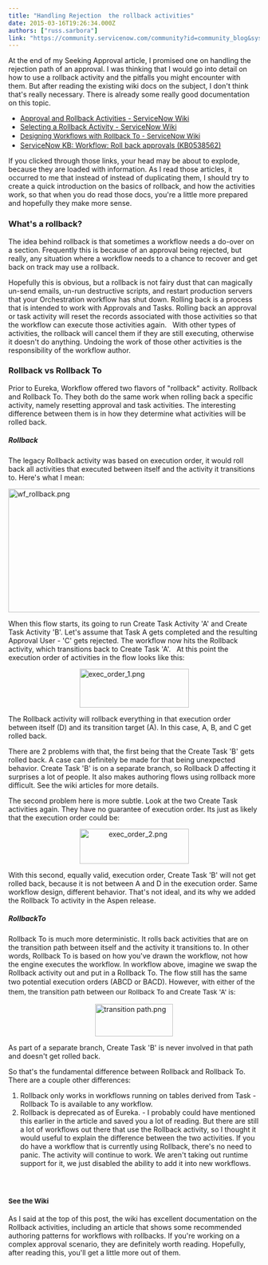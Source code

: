 ```yaml
---
title: "Handling Rejection  the rollback activities"
date: 2015-03-16T19:26:34.000Z
authors: ["russ.sarbora"]
link: "https://community.servicenow.com/community?id=community_blog&sys_id=b75e2eaddbd0dbc01dcaf3231f96198f"
---
```

<p>At the end of my Seeking Approval article, I promised one on handling the rejection path of an approval. I was thinking that I would go into detail on how to use a rollback activity and the pitfalls you might encounter with them. But after reading the existing wiki docs on the subject, I don't think that's really necessary. There is already some really good documentation on this topic.</p><ul><li><a href="http://wiki.servicenow.com/index.php?title=Approval_and_Rollback_Activities#Rollback" title="http://wiki.servicenow.com/index.php?title=Approval_and_Rollback_Activities#Rollback">Approval and Rollback Activities - ServiceNow Wiki</a></li><li><a href="http://wiki.servicenow.com/index.php?title=Selecting_a_Rollback_Activity" title="http://wiki.servicenow.com/index.php?title=Selecting_a_Rollback_Activity">Selecting a Rollback Activity - ServiceNow Wiki</a></li><li><a href="http://wiki.servicenow.com/index.php?title=Designing_Workflows_with_Rollback_To" style="font-size: 10pt; line-height: 1.5em;" title="http://wiki.servicenow.com/index.php?title=Designing_Workflows_with_Rollback_To">Designing Workflows with Rollback To - ServiceNow Wiki</a></li><li><a href="https://hi.service-now.com/kb_view_customer.do?sysparm_article=KB0538562&amp;sysparm_ck=d75cf3466f723500e7f68e4c2c3ee4ab3b63bff3f0855acaf6503ee19f78d80e7d7473aa&amp;sysparm_nameofstack=&amp;sysparm_search=rollback&amp;sysparm_topic=&amp;uri=kb_view.do%3Fsysparm_article%3DKB0541991" title="https://hi.service-now.com/kb_view_customer.do?sysparm_article=KB0538562&amp;sysparm_ck=d75cf3466f723500e7f68e4c2c3ee4ab3b63bff3f0855acaf6503ee19f78d80e7d7473aa&amp;sysparm_nameofstack=&amp;sysparm_search=rollback&amp;sysparm_topic=&amp;uri=kb_view.do%3Fsysparm_article%3DKB0541991">ServiceNow KB: Workflow: Roll back approvals (KB0538562)</a></li></ul><p></p><p>If you clicked through those links, your head may be about to explode, because they are loaded with information. As I read those articles, it occurred to me that instead of instead of duplicating them, I should try to create a quick introduction on the basics of rollback, and how the activities work, so that when you do read those docs, you're a little more prepared and hopefully they make more sense.</p><p></p><h3>What's a rollback?</h3><p>The idea behind rollback is that sometimes a workflow needs a do-over on a section. Frequently this is because of an approval being rejected, but really, any situation where a workflow needs to a chance to recover and get back on track may use a rollback.</p><p></p><p>Hopefully this is obvious, but a rollback is not fairy dust that can magically un-send emails, un-run destructive scripts, and restart production servers that your Orchestration workflow has shut down. Rolling back is a process that is intended to work with Approvals and Tasks. Rolling back an approval or task activity will reset the records associated with those activities so that the workflow can execute those activities again.   With other types of activities, the rollback will cancel them if they are still executing, otherwise it doesn't do anything. Undoing the work of those other activities is the responsibility of the workflow author.</p><p></p><h3>Rollback vs Rollback To</h3><p>Prior to Eureka, Workflow offered two flavors of "rollback" activity. Rollback and Rollback To. They both do the same work when rolling back a specific activity, namely resetting approval and task activities. The interesting difference between them is in how they determine what activities will be rolled back.</p><p></p><h5>Rollback</h5><p>The legacy Rollback activity was based on execution order, it would roll back all activities that executed between itself and the activity it transitions to. Here's what I mean:</p><p><img   alt="wf_rollback.png" class="image-0 jive-image" src="4c10a775db185b048c8ef4621f96191c.iix" style="height: 248px; width: 620px;"/></p><p></p><p>When this flow starts, its going to run Create Task Activity 'A' and Create Task Activity 'B'. Let's assume that Task A gets completed and the resulting Approval User - 'C' gets rejected. The workflow now hits the Rollback activity, which transitions back to Create Task 'A'.   At this point the execution order of activities in the flow looks like this:</p><p><img   alt="exec_order_1.png" class="image-1 jive-image" height="78" src="c3dac10adbd0d344e9737a9e0f9619fd.iix" style="display: block; margin-left: auto; margin-right: auto;" width="219"/></p><p>The Rollback activity will rollback everything in that execution order between itself (D) and its transition target (A). In this case, A, B, and C get rolled back.</p><p></p><p>There are 2 problems with that, the first being that the Create Task 'B' gets rolled back. A case can definitely be made for that being unexpected behavior. Create Task 'B' is on a separate branch, so Rollback D affecting it surprises a lot of people. It also makes authoring flows using rollback more difficult. See the wiki articles for more details.</p><p></p><p>The second problem here is more subtle. Look at the two Create Task activities again. They have no guarantee of execution order. Its just as likely that the execution order could be:</p><p style="text-align: center;"><img   alt="exec_order_2.png" class="jive-image image-2" height="70" src="eca26446db105f048c8ef4621f9619f2.iix" width="219"/></p><p>With this second, equally valid, execution order, Create Task 'B' will not get rolled back, because it is not between A and D in the execution order. Same workflow design, different behavior. That's not ideal, and its why we added the Rollback To activity in the Aspen release.</p><p></p><h5>RollbackTo</h5><p>Rollback To is much more deterministic. It rolls back activities that are on the transition path between itself and the activity it transitions to. In other words, Rollback To is based on how you've drawn the workflow, not how the engine executes the workflow. In workflow above, imagine we swap the Rollback activity out and put in a Rollback To. The flow still has the same two potential execution orders (ABCD or BACD). However, <span style="font-size: 10pt; line-height: 1.5em;">with either of the them, the transition path between our Rollback To and Create Task 'A' is:</span></p><p><img   alt="transition path.png" class="image-1 jive-image" height="65" src="d9c144c6dbd4db048c8ef4621f96197c.iix" style="height: 65.4961832061069px; width: 156px; display: block; margin-left: auto; margin-right: auto;" width="156"/></p><p>As part of a separate branch, Create Task 'B' is never involved in that path and doesn't get rolled back.</p><p></p><p>So that's the fundamental difference between Rollback and Rollback To. There are a couple other differences:</p><ol><li>Rollback only works in workflows running on tables derived from Task - Rollback To is available to any workflow.</li><li>Rollback is deprecated as of Eureka. - I probably could have mentioned this earlier in the article and saved you a lot of reading. But there are still a lot of workflows out there that use the Rollback activity, so I thought it would useful to explain the difference between the two activities. If you do have a workflow that is currently using Rollback, there's no need to panic. The activity will continue to work. We aren't taking out runtime support for it, we just disabled the ability to add it into new workflows.</li></ol><p><span style="font-size: 10pt; line-height: 1.5em;"><br/></span></p><h3><span style="font-size: 10pt; line-height: 1.5em;">See the Wiki</span></h3><p>As I said at the top of this post, the wiki has excellent documentation on the Rollback activities, including an article that shows some recommended authoring patterns for workflows with rollbacks. If you're working on a complex approval scenario, they are definitely worth reading. Hopefully, after reading this, you'll get a little more out of them.<span style="font-size: 10pt; line-height: 1.5em;"> </span></p>